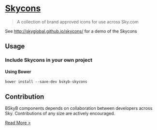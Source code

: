 [Skycons](http://skyglobal.github.io/skycons/) 
========================

> A collection of brand approved icons for use across Sky.com

See http://skyglobal.github.io/skycons/ for a demo of the Skycons

## Usage

### Include Skycons in your own project

#### Using Bower

`bower install --save-dev bskyb-skycons`

## Contribution

BSkyB components depends on collaboration between developers across Sky. Contributions of any size are actively encouraged.

[Read More >](CONTRIBUTING.md)
